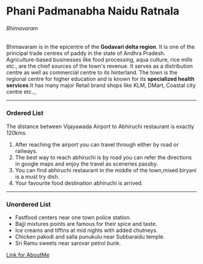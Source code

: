 # Phani Padmanabha Naidu Ratnala

###### Bhimavaram

Bhimavaram is in the epicentre of the **Godavari delta region**. It is one of the principal trade centres of paddy in the state of Andhra Pradesh. Agriculture-based businesses like food processing, aqua culture, rice mills etc., are the chief sources of the town's revenue. It serves as a distribution centre as well as commercial centre to its hinterland. The town is the regional centre for higher education and is known for its **specialized health services**.It has many major Retail brand shops like KLM, DMart, Coastal city centre etc..,

---
### Ordered List
The distance between Vijayawada Airport to Abhiruchi restaurant is exactly 120kms.
1. After reaching the airport you can travel through either by road or railways.
2. The best way to reach abhiruchi is by road you can refer the directions in google maps and enjoy the travel as sceneries passby.
3. You can find abhiruchi restaurant in the middle of the town,mixed biryani is a must try dish.
4. Your favourite food destination abhiruchi is arrived.

---
### Unordered List
- Fastfood centers near one town police station.
- Bajji mixtures points are famous for their spice and taste.
- Ice creams and tiffins at mid nights with added chutneys.
- Chicken pakodi and salla punukulu near Subbaraidu temple.
- Sri Ramu sweets near sarovar petrol bunk.

[Link for AboutMe](https://github.com/rppnaidu/assignment-ratnala/blob/main/AboutMe.md)